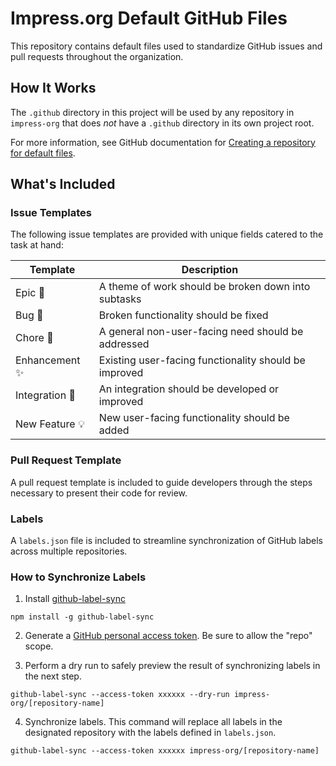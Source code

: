 # Impress.org Default GitHub Files

This repository contains default files used to standardize GitHub issues and pull requests throughout the organization.

## How It Works

The `.github` directory in this project will be used by any repository in `impress-org` that does _not_ have a `.github` directory in its own project root.

For more information, see GitHub documentation for [Creating a repository for default files](https://docs.github.com/en/github/building-a-strong-community/creating-a-default-community-health-file#creating-a-repository-for-default-files).

## What's Included

### Issue Templates

The following issue templates are provided with unique fields catered to the task at hand:

| Template       | Description                                           |
| -------------- | ----------------------------------------------------- |
| Epic 🚩        | A theme of work should be broken down into subtasks   |
| Bug 🐛         | Broken functionality should be fixed                  |
| Chore 🧹       | A general non-user-facing need should be addressed    |
| Enhancement ✨ | Existing user-facing functionality should be improved |
| Integration 🔌 | An integration should be developed or improved        |
| New Feature 💡 | New user-facing functionality should be added         |

### Pull Request Template

A pull request template is included to guide developers through the steps necessary to present their code for review.

### Labels

A `labels.json` file is included to streamline synchronization of GitHub labels across multiple repositories.

### How to Synchronize Labels

1. Install [github-label-sync](https://github.com/Financial-Times/github-label-sync#command-line-interface)

```
npm install -g github-label-sync
```

2. Generate a [GitHub personal access token](https://github.com/settings/tokens). Be sure to allow the "repo" scope.

3. Perform a dry run to safely preview the result of synchronizing labels in the next step.

```
github-label-sync --access-token xxxxxx --dry-run impress-org/[repository-name]
```

4. Synchronize labels. This command will replace all labels in the designated repository with the labels defined in `labels.json`.

```
github-label-sync --access-token xxxxxx impress-org/[repository-name]
```
